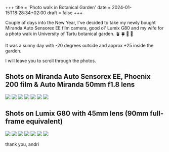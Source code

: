 +++
title = 'Photo walk in Botanical Garden'
date = 2024-01-15T18:28:34+02:00
draft = false
+++

Couple of days into the New Year, I've decided to take my newly bought Miranda Auto Sensorex EE film camera, good ol' Lumix G80 and my wife for a photo walk in University of Tartu botanical garden. :potted_plant: :four_leaf_clover: :palm_tree: :cactus:

It was a sunny day with -20 degrees outside and approx +25 inside the garden. 

I will leave you to scroll through the photos.

## Shots on Miranda Auto Sensorex EE, Phoenix 200 film & Auto Miranda 50mm f1.8 lens

![](/photos/2024/January/botanical-garden/miranda-autosensorex-ee-phoenix-200/bg1.jpg)
![](/photos/2024/January/botanical-garden/miranda-autosensorex-ee-phoenix-200/20240105-R1-00349-007A.jpg)
![](/photos/2024/January/botanical-garden/miranda-autosensorex-ee-phoenix-200/R1-00349-035A.jpg)
![](/photos/2024/January/botanical-garden/miranda-autosensorex-ee-phoenix-200/R1-00349-036A.jpg)
![](/photos/2024/January/botanical-garden/miranda-autosensorex-ee-phoenix-200/R1-00349-034A.jpg)
![](/photos/2024/January/botanical-garden/miranda-autosensorex-ee-phoenix-200/20240105-R1-00349-015A.jpg)
![](/photos/2024/January/botanical-garden/miranda-autosensorex-ee-phoenix-200/20240105-R1-00349-0000.jpg)

## Shots on Lumix G80 with 45mm lens (90mm full-frame equivalent)

![](/photos/2024/January/botanical-garden/lumix-g-80/20240103-P1050267.jpg)
![](/photos/2024/January/botanical-garden/lumix-g-80/20240103-P1050269.jpg)
![](/photos/2024/January/botanical-garden/lumix-g-80/20240103-P1050303.jpg)
![](/photos/2024/January/botanical-garden/lumix-g-80/20240103-P1050340.jpg)
![](/photos/2024/January/botanical-garden/lumix-g-80/20240103-P1050354.jpg)
![](/photos/2024/January/botanical-garden/lumix-g-80/20240103-P1050412.jpg)
![](/photos/2024/January/botanical-garden/lumix-g-80/20240103-P1050460.jpg)

thank you,
andri
